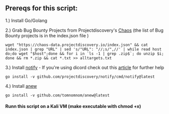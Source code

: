## Prereqs for this script:

1.) Install Go/Golang

2.) Grab Bug Bounty Projects from Projectdiscovery's [Chaos](https://github.com/shifa123/chaos-hunt/blob/master/chaos-hunt.sh) (the list of Bug Bounty projects is in the index.json file )

```
wget "https://chaos-data.projectdiscovery.io/index.json" && cat index.json | grep "URL" | sed 's/"URL": "//;s/",//' | while read host do;do wget "$host";done && for i in `ls -1 | grep .zip$`; do unzip $i; done && rm *.zip && cat *.txt >> alltargets.txt

```

3.) Install [notify](https://github.com/projectdiscovery/notify/blob/master/README.md)
    - If you're using dicord check out this [article](https://bin3xish477.medium.com/how-to-set-up-notify-by-projectdiscovery-34fc6e7f1527) for further help
    
```
go install -v github.com/projectdiscovery/notify/cmd/notify@latest

```

4.) Install [anew](https://github.com/tomnomnom/anew)
```
go install -v github.com/tomnomnom/anew@latest

```

#### Runn this script on a Kali VM (make executable with chmod +x)
